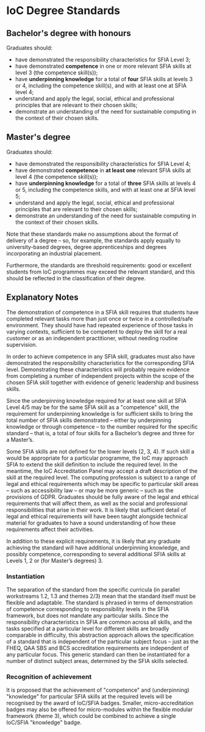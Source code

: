 # IoC Degree Standards

## Bachelor's degree with honours

Graduates should:

* have demonstrated the responsibility characteristics for SFIA Level 3;
* have demonstrated **competence** in one or more relevant SFIA skills at level 3 (the competence skill(s));
* have **underpinning knowledge** for a total of **four** SFIA skills at levels 3 or 4, including the competence skill(s), and with at least one at SFIA level 4;
* understand and apply the legal, social, ethical and professional principles that are relevant to their chosen skills;
* demonstrate an understanding of the need for sustainable computing in the context of their chosen skills.

## Master's degree

Graduates should:

* have demonstrated the responsibility characteristics for SFIA Level 4;
* have demonstrated **competence** in **at least one** relevant SFIA skills at level 4 (the competence skill(s));
* have **underpinning knowledge** for a total of **three** SFIA skills at levels 4 or 5, including the competence skills, and with at least one at SFIA level 5;
* understand and apply the legal, social, ethical and professional principles that are relevant to their chosen skills;
* demonstrate an understanding of the need for sustainable computing in the context of their chosen skills.

Note that these standards make no assumptions about the format of delivery of a degree – so, for example, the standards apply equally to university-based degrees, degree apprenticeships and degrees incorporating an industrial placement.

Furthermore, the standards are threshold requirements: good or excellent students from IoC programmes may exceed the relevant standard, and this should be reflected in the classification of their degree.

## Explanatory Notes

The demonstration of competence in a SFIA skill requires that students have completed relevant tasks more than just once or twice in a controlled/safe environment.  They should have had repeated experience of those tasks in varying contexts, sufficient to be competent to deploy the skill for a real customer or as an independent practitioner, without needing routine supervision.

In order to achieve competence in any SFIA skill, graduates must also have demonstrated the responsibility characteristics for the corresponding SFIA level.  Demonstrating these characteristics will probably require evidence from completing a number of independent projects within the scope of the chosen SFIA skill together with evidence of generic leadership and business skills.

Since the underpinning knowledge required for at least one skill at SFIA Level 4/5 may be for the same SFIA skill as a "competence" skill, the requirement for underpinning knowledge is for sufficient skills to bring the total number of SFIA skills demonstrated – either by underpinning knowledge or through competence – to the number required for the specific standard – that is, a total of four skills for a Bachelor’s degree and three for a Master’s.  

Some SFIA skills are not defined for the lower levels (2, 3, 4).  If such skill a would be appropriate for a particular programme, the IoC may approach SFIA to extend the skill definition to include the required level.  In the meantime, the IoC Accreditation Panel may accept a draft description of the skill at the required level.
The computing profession is subject to a range of legal and ethical requirements which may be specific to particular skill areas – such as accessibility law – or may be more generic – such as the provisions of GDPR.  Graduates should be fully aware of the legal and ethical requirements that will affect them, as well as the social and professional responsibilities that arise in their work.  It is likely that sufficient detail of legal and ethical requirements will have been taught alongside technical material for graduates to have a sound understanding of how these requirements affect their activities.

In addition to these explicit requirements, it is likely that any graduate achieving the standard will have additional underpinning knowledge, and possibly competence, corresponding to several additional SFIA skills at Levels 1, 2 or (for Master’s degrees) 3.

### Instantiation

The separation of the standard from the specific curricula (in parallel workstreams 1.2, 1.3 and themes 2/3) mean that the standard itself must be flexible and adaptable.  The standard is phrased in terms of demonstration of competence corresponding to responsibility levels in the SFIA framework, but does not mandate any particular skills.  Since the responsibility characteristics in SFIA are common across all skills, and the tasks specified at a particular level for different skills are broadly comparable in difficulty, this abstraction approach allows the specification of a standard that is independent of the particular subject focus – just as the FHEQ, QAA SBS and BCS accreditation requirements are independent of any particular focus.  This generic standard can then be instantiated for a number of distinct subject areas, determined by the SFIA skills selected.

### Recognition of achievement

It is proposed that the achievement of "competence" and (underpinning) "knowledge" for particular SFIA skills at the required levels will be recognised by the award of IoC/SFIA badges.  Smaller, micro-accreditation badges may also be offered for micro-modules within the flexible modular framework (theme 3), which could be combined to achieve a single IoC/SFIA "knowledge" badge.
